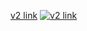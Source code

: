 [v2 link](https://hbsowo58.github.io/Js-todo/v2/todosv2.html)
[![v2 link](https://user-images.githubusercontent.com/48181483/84111409-d62c5280-aa61-11ea-82c1-ed482f3368ca.png)](https://hbsowo58.github.io/Js-todo/v2/todosv2.html)
